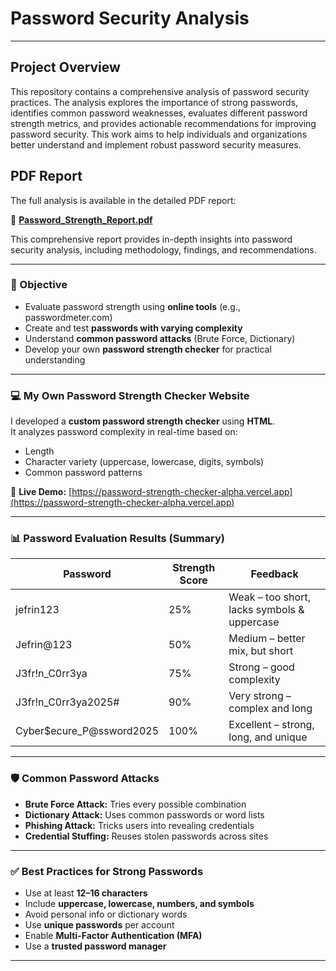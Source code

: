 # Password Security Analysis
---

## Project Overview

This repository contains a comprehensive analysis of password security practices. The analysis explores the importance of strong passwords, identifies common password weaknesses, evaluates different password strength metrics, and provides actionable recommendations for improving password security. This work aims to help individuals and organizations better understand and implement robust password security measures.

## PDF Report

The full analysis is available in the detailed PDF report:

📄 **[Password_Strength_Report.pdf](Password_Strength_Report.pdf)**

This comprehensive report provides in-depth insights into password security analysis, including methodology, findings, and recommendations.

---

### 🧠 Objective
- Evaluate password strength using **online tools** (e.g., passwordmeter.com)
- Create and test **passwords with varying complexity**
- Understand **common password attacks** (Brute Force, Dictionary)
- Develop your own **password strength checker** for practical understanding

---

### 💻 My Own Password Strength Checker Website
I developed a **custom password strength checker** using **HTML**.  
It analyzes password complexity in real-time based on:
- Length
- Character variety (uppercase, lowercase, digits, symbols)
- Common password patterns

🔗 **Live Demo:** [https://password-strength-checker-alpha.vercel.app](https://password-strength-checker-alpha.vercel.app)

---

### 📊 Password Evaluation Results (Summary)
| Password | Strength Score | Feedback |
|-----------|----------------|-----------|
| jefrin123 | 25% | Weak – too short, lacks symbols & uppercase |
| Jefrin@123 | 50% | Medium – better mix, but short |
| J3fr!n_C0rr3ya | 75% | Strong – good complexity |
| J3fr!n_C0rr3ya2025# | 90% | Very strong – complex and long |
| Cyber$ecure_P@ssword2025 | 100% | Excellent – strong, long, and unique |

---

### 🛡️ Common Password Attacks
- **Brute Force Attack:** Tries every possible combination  
- **Dictionary Attack:** Uses common passwords or word lists  
- **Phishing Attack:** Tricks users into revealing credentials  
- **Credential Stuffing:** Reuses stolen passwords across sites  

---

### ✅ Best Practices for Strong Passwords
- Use at least **12–16 characters**  
- Include **uppercase, lowercase, numbers, and symbols**  
- Avoid personal info or dictionary words  
- Use **unique passwords** per account  
- Enable **Multi-Factor Authentication (MFA)**  
- Use a **trusted password manager**

---

